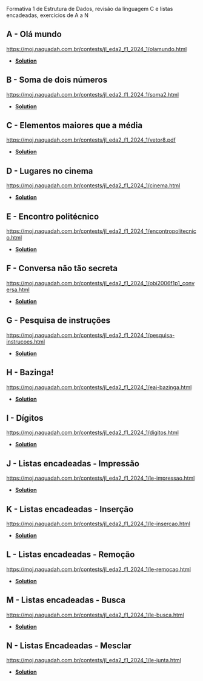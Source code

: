 Formativa  1 de Estrutura de Dados, revisão da linguagem C e listas encadeadas, exercícios de A a N

## A - Olá mundo

https://moj.naquadah.com.br/contests/jl_eda2_f1_2024_1/olamundo.html

- **[Solution](helloworld.c)**

## B - Soma de dois números

https://moj.naquadah.com.br/contests/jl_eda2_f1_2024_1/soma2.html

- **[Solution](two_digit_sum.c)**

## C - Elementos maiores que a média

https://moj.naquadah.com.br/contests/jl_eda2_f1_2024_1/vetor8.pdf

- **[Solution](bigger_than_average.c)**

## D - Lugares no cinema

https://moj.naquadah.com.br/contests/jl_eda2_f1_2024_1/cinema.html

- **[Solution](cinema.c)**

## E - Encontro politécnico

https://moj.naquadah.com.br/contests/jl_eda2_f1_2024_1/encontropolitecnico.html

- **[Solution]()**

## F - Conversa não tão secreta

https://moj.naquadah.com.br/contests/jl_eda2_f1_2024_1/obi2006f1p1_conversa.html

- **[Solution](secret_conversation.c)**

## G - Pesquisa de instruções

https://moj.naquadah.com.br/contests/jl_eda2_f1_2024_1/pesquisa-instrucoes.html

- **[Solution](instructions_search.c)**

## H - Bazinga!

https://moj.naquadah.com.br/contests/jl_eda2_f1_2024_1/eaj-bazinga.html

- **[Solution](bazinga.c)**

## I - Dígitos

https://moj.naquadah.com.br/contests/jl_eda2_f1_2024_1/digitos.html

- **[Solution]()**

## J - Listas encadeadas - Impressão

https://moj.naquadah.com.br/contests/jl_eda2_f1_2024_1/le-impressao.html

- **[Solution](linked_list_print.c)**

## K - Listas encadeadas - Inserção

https://moj.naquadah.com.br/contests/jl_eda2_f1_2024_1/le-insercao.html

- **[Solution](linked_list_insertion.c)**

## L - Listas encadeadas - Remoção

https://moj.naquadah.com.br/contests/jl_eda2_f1_2024_1/le-remocao.html

- **[Solution](linked_list_deletion.c)**

## M - Listas encadeadas - Busca

https://moj.naquadah.com.br/contests/jl_eda2_f1_2024_1/le-busca.html

- **[Solution](linked_list_search.c)**

## N - Listas Encadeadas - Mesclar

https://moj.naquadah.com.br/contests/jl_eda2_f1_2024_1/le-junta.html

- **[Solution](linked_list_merge.c)**
